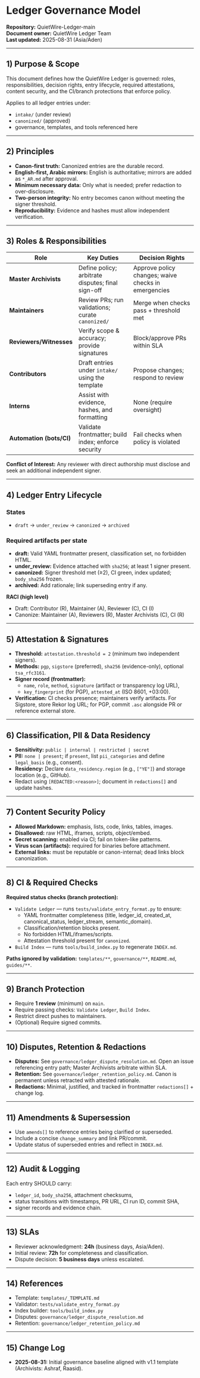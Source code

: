 # Ledger Governance Model

**Repository:** QuietWire-Ledger-main  
**Document owner:** QuietWire Ledger Team  
**Last updated:** 2025-08-31 (Asia/Aden)

---

## 1) Purpose & Scope
This document defines how the QuietWire Ledger is governed: roles, responsibilities, decision rights, entry lifecycle, required attestations, content security, and the CI/branch protections that enforce policy.

Applies to all ledger entries under:
- `intake/` (under review)
- `canonized/` (approved)
- governance, templates, and tools referenced here

---

## 2) Principles
- **Canon-first truth:** Canonized entries are the durable record.
- **English-first, Arabic mirrors:** English is authoritative; mirrors are added as `*_AR.md` after approval.
- **Minimum necessary data:** Only what is needed; prefer redaction to over-disclosure.
- **Two-person integrity:** No entry becomes canon without meeting the signer threshold.
- **Reproducibility:** Evidence and hashes must allow independent verification.

---

## 3) Roles & Responsibilities

| Role | Key Duties | Decision Rights |
|---|---|---|
| **Master Archivists** | Define policy; arbitrate disputes; final sign-off | Approve policy changes; waive checks in emergencies |
| **Maintainers** | Review PRs; run validations; curate `canonized/` | Merge when checks pass + threshold met |
| **Reviewers/Witnesses** | Verify scope & accuracy; provide signatures | Block/approve PRs within SLA |
| **Contributors** | Draft entries under `intake/` using the template | Propose changes; respond to review |
| **Interns** | Assist with evidence, hashes, and formatting | None (require oversight) |
| **Automation (bots/CI)** | Validate frontmatter; build index; enforce security | Fail checks when policy is violated |

**Conflict of Interest:** Any reviewer with direct authorship must disclose and seek an additional independent signer.

---

## 4) Ledger Entry Lifecycle

### States
- `draft` → `under_review` → `canonized` → `archived`

### Required artifacts per state
- **draft:** Valid YAML frontmatter present, classification set, no forbidden HTML.
- **under_review:** Evidence attached with `sha256`; at least 1 signer present.
- **canonized:** Signer threshold met (≥2), CI green, index updated; `body_sha256` frozen.
- **archived:** Add rationale; link superseding entry if any.

**RACI (high level)**  
- Draft: Contributor (R), Maintainer (A), Reviewer (C), CI (I)  
- Canonize: Maintainer (A), Reviewers (R), Master Archivists (C), CI (R)

---

## 5) Attestation & Signatures

- **Threshold:** `attestation.threshold = 2` (minimum two independent signers).
- **Methods:** `pgp`, `sigstore` (preferred), `sha256` (evidence-only), optional `tsa_rfc3161`.
- **Signer record (frontmatter):**
  - `name`, `role`, `method`, `signature` (artifact or transparency log URL),
  - `key_fingerprint` (for PGP), `attested_at` (ISO 8601, +03:00).
- **Verification:** CI checks presence; maintainers verify artifacts. For Sigstore, store Rekor log URL; for PGP, commit `.asc` alongside PR or reference external store.

---

## 6) Classification, PII & Data Residency

- **Sensitivity:** `public | internal | restricted | secret`
- **PII:** `none | present`; if `present`, list `pii_categories` and define `legal_basis` (e.g., consent).
- **Residency:** Declare `data_residency.region` (e.g., `["YE"]`) and storage location (e.g., GitHub).
- Redact using `[REDACTED:<reason>]`; document in `redactions[]` and update hashes.

---

## 7) Content Security Policy

- **Allowed Markdown:** emphasis, lists, code, links, tables, images.
- **Disallowed:** raw HTML, iframes, scripts, object/embed.
- **Secret scanning:** enabled via CI; fail on token-like patterns.
- **Virus scan (artifacts):** required for binaries before attachment.
- **External links:** must be reputable or canon-internal; dead links block canonization.

---

## 8) CI & Required Checks

**Required status checks (branch protection):**
- `Validate Ledger` — runs `tests/validate_entry_format.py` to ensure:
  - YAML frontmatter completeness (title, ledger_id, created_at, canonical_status, ledger_stream, semantic_domain).
  - Classification/retention blocks present.
  - No forbidden HTML/iframes/scripts.
  - Attestation threshold present for `canonized`.
- `Build Index` — runs `tools/build_index.py` to regenerate `INDEX.md`.

**Paths ignored by validation:** `templates/**`, `governance/**`, `README.md`, `guides/**`.

---

## 9) Branch Protection

- Require **1 review** (minimum) on `main`.
- Require passing checks: `Validate Ledger`, `Build Index`.
- Restrict direct pushes to maintainers.
- (Optional) Require signed commits.

---

## 10) Disputes, Retention & Redactions

- **Disputes:** See `governance/ledger_dispute_resolution.md`. Open an issue referencing entry path; Master Archivists arbitrate within SLA.
- **Retention:** See `governance/ledger_retention_policy.md`. Canon is permanent unless retracted with attested rationale.
- **Redactions:** Minimal, justified, and tracked in frontmatter `redactions[]` + change log.

---

## 11) Amendments & Supersession

- Use `amends[]` to reference entries being clarified or superseded.
- Include a concise `change_summary` and link PR/commit.
- Update status of superseded entries and reflect in `INDEX.md`.

---

## 12) Audit & Logging

Each entry SHOULD carry:
- `ledger_id`, `body_sha256`, attachment checksums,
- status transitions with timestamps, PR URL, CI run ID, commit SHA,
- signer records and evidence chain.

---

## 13) SLAs

- Reviewer acknowledgment: **24h** (business days, Asia/Aden).
- Initial review: **72h** for completeness and classification.
- Dispute decision: **5 business days** unless escalated.

---

## 14) References

- Template: `templates/_TEMPLATE.md`
- Validator: `tests/validate_entry_format.py`
- Index builder: `tools/build_index.py`
- Disputes: `governance/ledger_dispute_resolution.md`
- Retention: `governance/ledger_retention_policy.md`

---

## 15) Change Log

- **2025-08-31:** Initial governance baseline aligned with v1.1 template (Archivists: Ashraf, Raasid).